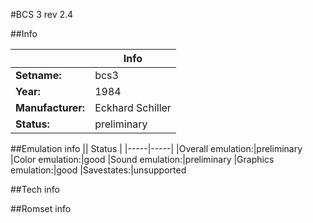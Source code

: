 #BCS 3 rev 2.4

##Info

||Info|
|-----|-----|
|**Setname:**|bcs3
|**Year:**|1984
|**Manufacturer:**|Eckhard Schiller
|**Status:**|preliminary

##Emulation info
|| Status |
|-----|-----|
|Overall emulation:|preliminary
|Color emulation:|good
|Sound emulation:|preliminary
|Graphics emulation:|good
|Savestates:|unsupported

##Tech info

##Romset info

<!--- START OF EDITED COMMENT DO NOT TOUCH TEXT ABOVE-->
